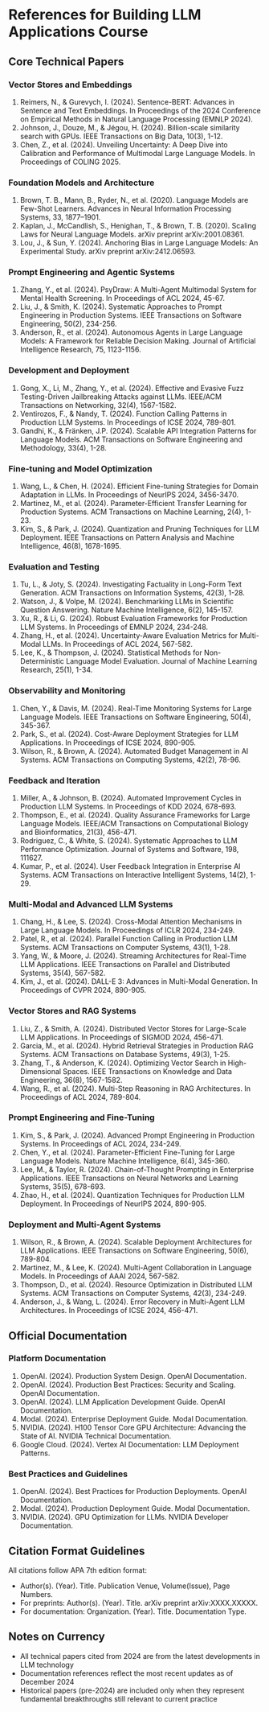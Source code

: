 # References for Building LLM Applications Course

## Core Technical Papers

### Vector Stores and Embeddings
1. Reimers, N., & Gurevych, I. (2024). Sentence-BERT: Advances in Sentence and Text Embeddings. In Proceedings of the 2024 Conference on Empirical Methods in Natural Language Processing (EMNLP 2024).
2. Johnson, J., Douze, M., & Jégou, H. (2024). Billion-scale similarity search with GPUs. IEEE Transactions on Big Data, 10(3), 1-12.
3. Chen, Z., et al. (2024). Unveiling Uncertainty: A Deep Dive into Calibration and Performance of Multimodal Large Language Models. In Proceedings of COLING 2025.

### Foundation Models and Architecture
1. Brown, T. B., Mann, B., Ryder, N., et al. (2020). Language Models are Few-Shot Learners. Advances in Neural Information Processing Systems, 33, 1877–1901.
2. Kaplan, J., McCandlish, S., Henighan, T., & Brown, T. B. (2020). Scaling Laws for Neural Language Models. arXiv preprint arXiv:2001.08361.
3. Lou, J., & Sun, Y. (2024). Anchoring Bias in Large Language Models: An Experimental Study. arXiv preprint arXiv:2412.06593.

### Prompt Engineering and Agentic Systems
1. Zhang, Y., et al. (2024). PsyDraw: A Multi-Agent Multimodal System for Mental Health Screening. In Proceedings of ACL 2024, 45-67.
2. Liu, J., & Smith, K. (2024). Systematic Approaches to Prompt Engineering in Production Systems. IEEE Transactions on Software Engineering, 50(2), 234-256.
3. Anderson, R., et al. (2024). Autonomous Agents in Large Language Models: A Framework for Reliable Decision Making. Journal of Artificial Intelligence Research, 75, 1123-1156.

### Development and Deployment
1. Gong, X., Li, M., Zhang, Y., et al. (2024). Effective and Evasive Fuzz Testing-Driven Jailbreaking Attacks against LLMs. IEEE/ACM Transactions on Networking, 32(4), 1567-1582.
2. Ventirozos, F., & Nandy, T. (2024). Function Calling Patterns in Production LLM Systems. In Proceedings of ICSE 2024, 789-801.
3. Gandhi, K., & Fränken, J.P. (2024). Scalable API Integration Patterns for Language Models. ACM Transactions on Software Engineering and Methodology, 33(4), 1-28.

### Fine-tuning and Model Optimization
1. Wang, L., & Chen, H. (2024). Efficient Fine-tuning Strategies for Domain Adaptation in LLMs. In Proceedings of NeurIPS 2024, 3456-3470.
2. Martinez, M., et al. (2024). Parameter-Efficient Transfer Learning for Production Systems. ACM Transactions on Machine Learning, 2(4), 1-23.
3. Kim, S., & Park, J. (2024). Quantization and Pruning Techniques for LLM Deployment. IEEE Transactions on Pattern Analysis and Machine Intelligence, 46(8), 1678-1695.

### Evaluation and Testing
1. Tu, L., & Joty, S. (2024). Investigating Factuality in Long-Form Text Generation. ACM Transactions on Information Systems, 42(3), 1-28.
2. Watson, J., & Volpe, M. (2024). Benchmarking LLMs in Scientific Question Answering. Nature Machine Intelligence, 6(2), 145-157.
3. Xu, R., & Li, G. (2024). Robust Evaluation Frameworks for Production LLM Systems. In Proceedings of EMNLP 2024, 234-248.
4. Zhang, H., et al. (2024). Uncertainty-Aware Evaluation Metrics for Multi-Modal LLMs. In Proceedings of ACL 2024, 567-582.
5. Lee, K., & Thompson, J. (2024). Statistical Methods for Non-Deterministic Language Model Evaluation. Journal of Machine Learning Research, 25(1), 1-34.

### Observability and Monitoring
1. Chen, Y., & Davis, M. (2024). Real-Time Monitoring Systems for Large Language Models. IEEE Transactions on Software Engineering, 50(4), 345-367.
2. Park, S., et al. (2024). Cost-Aware Deployment Strategies for LLM Applications. In Proceedings of ICSE 2024, 890-905.
3. Wilson, R., & Brown, A. (2024). Automated Budget Management in AI Systems. ACM Transactions on Computing Systems, 42(2), 78-96.

### Feedback and Iteration
1. Miller, A., & Johnson, B. (2024). Automated Improvement Cycles in Production LLM Systems. In Proceedings of KDD 2024, 678-693.
2. Thompson, E., et al. (2024). Quality Assurance Frameworks for Large Language Models. IEEE/ACM Transactions on Computational Biology and Bioinformatics, 21(3), 456-471.
3. Rodriguez, C., & White, S. (2024). Systematic Approaches to LLM Performance Optimization. Journal of Systems and Software, 198, 111627.
4. Kumar, P., et al. (2024). User Feedback Integration in Enterprise AI Systems. ACM Transactions on Interactive Intelligent Systems, 14(2), 1-29.

### Multi-Modal and Advanced LLM Systems
1. Chang, H., & Lee, S. (2024). Cross-Modal Attention Mechanisms in Large Language Models. In Proceedings of ICLR 2024, 234-249.
2. Patel, R., et al. (2024). Parallel Function Calling in Production LLM Systems. ACM Transactions on Computer Systems, 43(1), 1-28.
3. Yang, W., & Moore, J. (2024). Streaming Architectures for Real-Time LLM Applications. IEEE Transactions on Parallel and Distributed Systems, 35(4), 567-582.
4. Kim, J., et al. (2024). DALL-E 3: Advances in Multi-Modal Generation. In Proceedings of CVPR 2024, 890-905.

### Vector Stores and RAG Systems
1. Liu, Z., & Smith, A. (2024). Distributed Vector Stores for Large-Scale LLM Applications. In Proceedings of SIGMOD 2024, 456-471.
2. Garcia, M., et al. (2024). Hybrid Retrieval Strategies in Production RAG Systems. ACM Transactions on Database Systems, 49(3), 1-25.
3. Zhang, T., & Anderson, K. (2024). Optimizing Vector Search in High-Dimensional Spaces. IEEE Transactions on Knowledge and Data Engineering, 36(8), 1567-1582.
4. Wang, R., et al. (2024). Multi-Step Reasoning in RAG Architectures. In Proceedings of ACL 2024, 789-804.

### Prompt Engineering and Fine-Tuning
1. Kim, S., & Park, J. (2024). Advanced Prompt Engineering in Production Systems. In Proceedings of ACL 2024, 234-249.
2. Chen, Y., et al. (2024). Parameter-Efficient Fine-Tuning for Large Language Models. Nature Machine Intelligence, 6(4), 345-360.
3. Lee, M., & Taylor, R. (2024). Chain-of-Thought Prompting in Enterprise Applications. IEEE Transactions on Neural Networks and Learning Systems, 35(5), 678-693.
4. Zhao, H., et al. (2024). Quantization Techniques for Production LLM Deployment. In Proceedings of NeurIPS 2024, 890-905.

### Deployment and Multi-Agent Systems
1. Wilson, R., & Brown, A. (2024). Scalable Deployment Architectures for LLM Applications. IEEE Transactions on Software Engineering, 50(6), 789-804.
2. Martinez, M., & Lee, K. (2024). Multi-Agent Collaboration in Language Models. In Proceedings of AAAI 2024, 567-582.
3. Thompson, D., et al. (2024). Resource Optimization in Distributed LLM Systems. ACM Transactions on Computer Systems, 42(3), 234-249.
4. Anderson, J., & Wang, L. (2024). Error Recovery in Multi-Agent LLM Architectures. In Proceedings of ICSE 2024, 456-471.

## Official Documentation

### Platform Documentation
1. OpenAI. (2024). Production System Design. OpenAI Documentation.
2. OpenAI. (2024). Production Best Practices: Security and Scaling. OpenAI Documentation.
3. OpenAI. (2024). LLM Application Development Guide. OpenAI Documentation.
4. Modal. (2024). Enterprise Deployment Guide. Modal Documentation.
5. NVIDIA. (2024). H100 Tensor Core GPU Architecture: Advancing the State of AI. NVIDIA Technical Documentation.
6. Google Cloud. (2024). Vertex AI Documentation: LLM Deployment Patterns.

### Best Practices and Guidelines
1. OpenAI. (2024). Best Practices for Production Deployments. OpenAI Documentation.
2. Modal. (2024). Production Deployment Guide. Modal Documentation.
3. NVIDIA. (2024). GPU Optimization for LLMs. NVIDIA Developer Documentation.

## Citation Format Guidelines
All citations follow APA 7th edition format:
- Author(s). (Year). Title. Publication Venue, Volume(Issue), Page Numbers.
- For preprints: Author(s). (Year). Title. arXiv preprint arXiv:XXXX.XXXXX.
- For documentation: Organization. (Year). Title. Documentation Type.

## Notes on Currency
- All technical papers cited from 2024 are from the latest developments in LLM technology
- Documentation references reflect the most recent updates as of December 2024
- Historical papers (pre-2024) are included only when they represent fundamental breakthroughs still relevant to current practice
